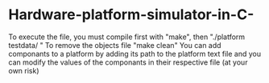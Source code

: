# Hardware-platform-simulator-in-C-

To execute the file, you must compile first with "make", then "./platform testdata/<platformnameyouwanttosimulate> <number of iteration for the simulation>"
To remove the objects file "make clean"
You can add componants to a platform by adding its path to the platform text file and you can modify the values of the componants in their respective file (at your own risk)
